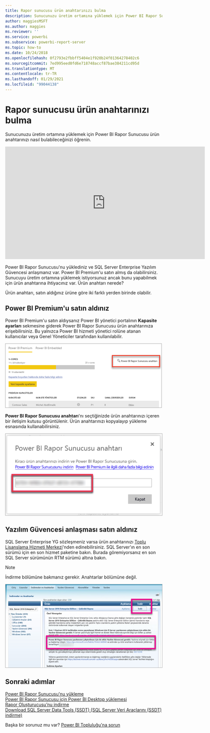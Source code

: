 ```yaml
---
title: Rapor sunucusu ürün anahtarınızı bulma
description: Sunucunuzu üretim ortamına yüklemek için Power BI Rapor Sunucusu ürün anahtarınızı nasıl bulabileceğinizi öğrenin.
author: maggiesMSFT
ms.author: maggies
ms.reviewer: ''
ms.service: powerbi
ms.subservice: powerbi-report-server
ms.topic: how-to
ms.date: 10/24/2018
ms.openlocfilehash: 0f2793e2fbbff5404e1f920b24f01364278402c6
ms.sourcegitcommit: 7ed995eed0fd6e718748accf87bae384211cd95d
ms.translationtype: MT
ms.contentlocale: tr-TR
ms.lasthandoff: 01/29/2021
ms.locfileid: "99044138"
---
```

# <a name="how-to-find-your-report-server-product-key"></a>Rapor sunucusu ürün anahtarınızı bulma
Sunucunuzu üretim ortamına yüklemek için Power BI Rapor Sunucusu ürün anahtarınızı nasıl bulabileceğinizi öğrenin.

<iframe width="640" height="360" src="https://www.youtube.com/embed/6CQnf-NGtpU?rel=0&amp;showinfo=0" frameborder="0" allowfullscreen></iframe>

Power BI Rapor Sunucusu'nu yüklediniz ve SQL Server Enterprise Yazılım Güvencesi anlaşmanız var. Power BI Premium'u satın almış da olabilirsiniz. Sunucuyu üretim ortamına yüklemek istiyorsunuz ancak bunu yapabilmek için ürün anahtarına ihtiyacınız var. Ürün anahtarı nerede? 

Ürün anahtarı, satın aldığınız ürüne göre iki farklı yerden birinde olabilir.

## <a name="purchased-power-bi-premium"></a>Power BI Premium'u satın aldınız
Power BI Premium'u satın aldıysanız Power BI yönetici portalının **Kapasite ayarları** sekmesine giderek Power BI Rapor Sunucusu ürün anahtarınıza erişebilirsiniz. Bu yalnızca Power BI hizmeti yönetici rolüne atanan kullanıcılar veya Genel Yöneticiler tarafından kullanılabilir.

![Premium ayarlarındaki Power BI Rapor Sunucusu anahtarı](media/find-product-key/pbirs-product-key.png)

**Power BI Rapor Sunucusu anahtarı**'nı seçtiğinizde ürün anahtarınızı içeren bir iletişim kutusu görüntülenir. Ürün anahtarınızı kopyalayıp yükleme esnasında kullanabilirsiniz.

![Power BI Rapor Sunucusu ürün anahtarı](media/find-product-key/pbirs-product-key-dialog.png)

## <a name="purchased-software-assurance-agreement"></a>Yazılım Güvencesi anlaşması satın aldınız
SQL Server Enterprise YG sözleşmeniz varsa ürün anahtarınızı [Toplu Lisanslama Hizmeti Merkezi](https://www.microsoft.com/Licensing/servicecenter/)'nden edinebilirsiniz. SQL Server'ın en son sürümü için en son hizmet paketine bakın. Burada göremiyorsanız en son SQL Server sürümünün RTM sürümü altına bakın.

> [!NOTE]
> İndirme bölümüne bakmanız gerekir. Anahtarlar bölümüne değil.
> 
> 

![Power BI rapor tümleştirme bilgileriyle birlikte İndirmeler ve Anahtarlar sekmesini gösteren SQL Server Enterprise’ı ekran görüntüsü.](media/find-product-key/vlsc-download.png "Toplu Lisanslama Hizmeti Merkezi")
 
## <a name="next-steps"></a>Sonraki adımlar
[Power BI Rapor Sunucusu'nu yükleme](install-report-server.md)  
[Power BI Rapor Sunucusu için Power BI Desktop yüklemesi](install-powerbi-desktop.md)  
[Rapor Oluşturucusu’nu indirme](https://www.microsoft.com/download/details.aspx?id=53613)  
[Download SQL Server Data Tools (SSDT) (SQL Server Veri Araçlarını (SSDT) indirme)](/sql/ssdt/download-sql-server-data-tools-ssdt)

Başka bir sorunuz mu var? [Power BI Topluluğu'na sorun](https://community.powerbi.com/)